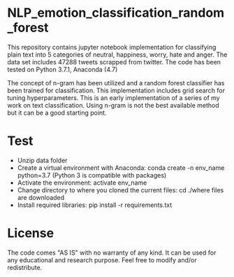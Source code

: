 # NLP_emotion_classification_random_forest

This repository contains jupyter notebook implementation for classifying plain text into 5 categories of neutral, happiness, worry, hate and anger. The data set includes 47288 tweets scrapped from twitter.
The code has been tested on Python 3.7.1, Anaconda (4.7)

The concept of n-gram has been utilized and a random forest classifier has been trained for classification. This implementation includes grid search for tuning hyperparameters.
This is an early implementation of a series of my work on text classification. Using n-gram is not the best available method but it can be a good starting point.


# Test
- Unzip data folder
- Create a virtual environment with Anaconda:  conda create -n env_name python=3.7 (Python 3 is compatible with packages)
- Activate the environment: activate env_name
- Change directory to where you cloned the current files: cd ./where files are downloaded
- Install required libraries: pip install -r requirements.txt


# License
The code comes "AS IS" with no warranty of any kind. It can be used for any educational and research purpose. Feel free to modify and/or redistribute.
